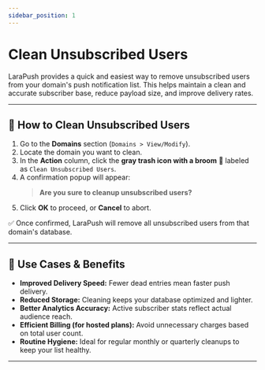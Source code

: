 ```yaml
---
sidebar_position: 1
---
```

# Clean Unsubscribed Users

LaraPush provides a quick and easiest way to remove unsubscribed users from your domain's push notification list. This helps maintain a clean and accurate subscriber base, reduce payload size, and improve delivery rates.

---

## 🔧 How to Clean Unsubscribed Users

1. Go to the **Domains** section (`Domains > View/Modify`).
2. Locate the domain you want to clean.
3. In the **Action** column, click the **gray trash icon with a broom** 🧹 labeled as `Clean Unsubscribed Users`.
4. A confirmation popup will appear:
   > **Are you sure to cleanup unsubscribed users?**
5. Click **OK** to proceed, or **Cancel** to abort.

✅ Once confirmed, LaraPush will remove all unsubscribed users from that domain's database.

---

## 📌 Use Cases & Benefits

- **Improved Delivery Speed:** Fewer dead entries mean faster push delivery.
- **Reduced Storage:** Cleaning keeps your database optimized and lighter.
- **Better Analytics Accuracy:** Active subscriber stats reflect actual audience reach.
- **Efficient Billing (for hosted plans):** Avoid unnecessary charges based on total user count.
- **Routine Hygiene:** Ideal for regular monthly or quarterly cleanups to keep your list healthy.

---